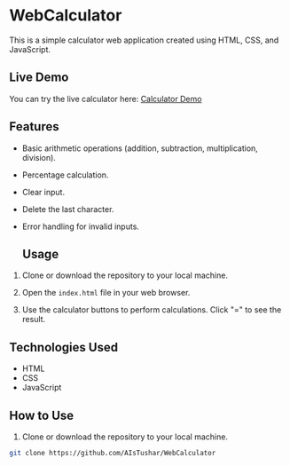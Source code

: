 # WebCalculator

This is a simple calculator web application created using HTML, CSS, and JavaScript.

## Live Demo

You can try the live calculator here: [Calculator Demo](https://aistushar.github.io/WebCalculator/)

## Features

- Basic arithmetic operations (addition, subtraction, multiplication, division).
- Percentage calculation.
- Clear input.
- Delete the last character.
- Error handling for invalid inputs.

  ## Usage

1. Clone or download the repository to your local machine.

2. Open the `index.html` file in your web browser.

3. Use the calculator buttons to perform calculations. Click "=" to see the result.

## Technologies Used

- HTML
- CSS
- JavaScript

## How to Use

1. Clone or download the repository to your local machine.

```bash
git clone https://github.com/AIsTushar/WebCalculator
